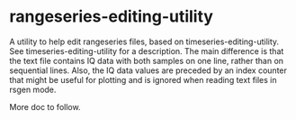 # rangeseries-editing-utility
A utility to help edit rangeseries files, based on timeseries-editing-utility.
See timeseries-editing-utility for a description.
The main difference is that the text file contains IQ data with both samples on one line, rather than on sequential lines. Also, the IQ data values are preceded by an index counter that might be useful for plotting and is ignored when reading text files in rsgen mode.

More doc to follow.

